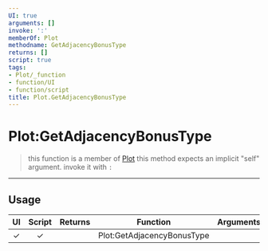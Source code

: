 ```yaml
---
UI: true
arguments: []
invoke: ':'
memberOf: Plot
methodname: GetAdjacencyBonusType
returns: []
script: true
tags:
- Plot/_function
- function/UI
- function/script
title: Plot.GetAdjacencyBonusType
---
```

# Plot:GetAdjacencyBonusType
> this function is a member of [Plot](civ-6/lua/Plot.md)
> this method expects an implicit "self" argument. invoke it with `:`
-----
## Usage
|  UI | Script | Returns | Function | Arguments |
|:---:|:------:|-------:|:--------:|:---------|
|✓|✓||Plot:GetAdjacencyBonusType||
